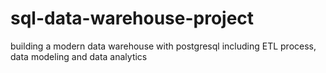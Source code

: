 # sql-data-warehouse-project
building a modern data warehouse with postgresql including ETL process, data modeling and data analytics
